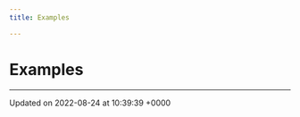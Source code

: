 ```yaml
---
title: Examples

---
```


# Examples







-------------------------------

Updated on 2022-08-24 at 10:39:39 +0000
